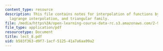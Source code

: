 ```yaml
---
content_type: resource
description: This file contains notes for interpolation of functions by polynomials,
  lagrange interpolation, and triangular family.
file: /media/https%3A/open-learning-course-data-rc.s3.amazonaws.com/2-993j-introduction-to-numerical-analysis-for-engineering-13-002j-spring-2005/b583f363d9f71acf512541a7a6aa99a2_lect_8.pdf
file_type: application/pdf
resourcetype: Document
title: lect_8.pdf
uid: b583f363-d9f7-1acf-5125-41a7a6aa99a2
---
```


